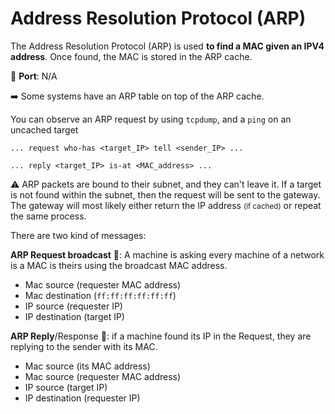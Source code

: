 # Address Resolution Protocol (ARP)

<div class="row row-cols-md-2"><div>

The Address Resolution Protocol (ARP) is used **to find a MAC given an IPV4 address**. Once found, the MAC is stored in the ARP cache.

🐊️ **Port**: N/A

➡️ Some systems have an ARP table on top of the ARP cache.

You can observe an ARP request by using `tcpdump`, and a `ping` on an uncached target

```text!
... request who-has <target_IP> tell <sender_IP> ...
```

```text!
... reply <target_IP> is-at <MAC_address> ...
```

⚠️ ARP packets are bound to their subnet, and they can't leave it. If a target is not found within the subnet, then the request will be sent to the gateway. The gateway will most likely either return the IP address <small>(if cached)</small> or repeat the same process.
</div><div>

There are two kind of messages:

**ARP Request broadcast** 🔎: A machine is asking every machine of a network is a MAC is theirs using the broadcast MAC address.

* Mac source (requester MAC address)
* Mac destination (`ff:ff:ff:ff:ff:ff`)
* IP source (requester IP)
* IP destination (target IP)

**ARP Reply**/Response 🧑: if a machine found its IP in the Request, they are replying to the sender with its MAC.

* Mac source (its MAC address)
* Mac source (requester MAC address)
* IP source (target IP)
* IP destination (requester IP)
</div></div>